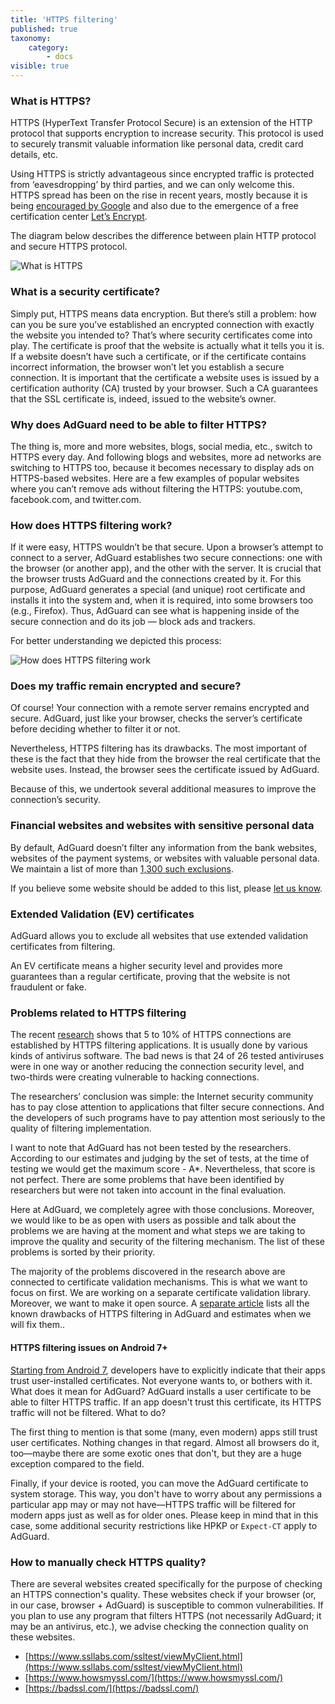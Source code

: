```yaml
---
title: 'HTTPS filtering'
published: true
taxonomy:
    category:
        - docs
visible: true
---
```


### What is HTTPS?

HTTPS (HyperText Transfer Protocol Secure) is an extension of the HTTP protocol that supports encryption to increase security. This protocol is used to securely transmit valuable information like personal data, credit card details, etc.

Using HTTPS is strictly advantageous since encrypted traffic is protected from ‘eavesdropping’ by third parties, and we can only welcome this. HTTPS spread has been on the rise in recent years, mostly because it is being [encouraged by Google](https://webmasters.googleblog.com/2014/08/https-as-ranking-signal.html) and also due to the emergence of a free certification center [Let’s Encrypt](https://en.wikipedia.org/wiki/Let's_Encrypt).

The diagram below describes the difference between plain HTTP protocol and secure HTTPS protocol.

![What is HTTPS](https://cdn.adguard.com/public/Adguard/Blog/https/what_is_https.png)

### What is a security certificate?

Simply put, HTTPS means data encryption. But there’s still a problem: how can you be sure you’ve established an encrypted connection with exactly the website you intended to? That’s where security certificates come into play. The certificate is proof that the website is actually what it tells you it is. If a website doesn’t have such a certificate, or if the certificate contains incorrect information, the browser won’t let you establish a secure connection. It is important that the certificate a website uses is issued by a certification authority (CA) trusted by your browser. Such a CA guarantees that the SSL certificate is, indeed, issued to the website’s owner.

### Why does AdGuard need to be able to filter HTTPS?

The thing is, more and more websites, blogs, social media, etc., switch to HTTPS every day. And following blogs and websites, more ad networks are switching to HTTPS too, because it becomes necessary to display ads on HTTPS-based websites. Here are a few examples of popular websites where you can’t remove ads without filtering the HTTPS: youtube.com, facebook.com, and twitter.com.

### How does HTTPS filtering work?

If it were easy, HTTPS wouldn’t be that secure. Upon a browser’s attempt to connect to a server, AdGuard establishes two secure connections: one with the browser (or another app), and the other with the server. It is crucial that the browser trusts AdGuard and the connections created by it. For this purpose, AdGuard generates a special (and unique) root certificate and installs it into the system and, when it is required, into some browsers too (e.g., Firefox). Thus, AdGuard can see what is happening inside of the secure connection and do its job — block ads and trackers.

For better understanding we depicted this process:

![How does HTTPS filtering work](https://cdn.adguard.com/public/Adguard/Blog/https/what_is_https_filtering.png)

### Does my traffic remain encrypted and secure?

Of course! Your connection with a remote server remains encrypted and secure. AdGuard, just like your browser, checks the server’s certificate before deciding whether to filter it or not.

Nevertheless, HTTPS filtering has its drawbacks. The most important of these is the fact that they hide from the browser the real certificate that the website uses. Instead, the browser sees the certificate issued by AdGuard.

Because of this, we undertook several additional measures to improve the connection’s security.

### Financial websites and websites with sensitive personal data

By default, AdGuard doesn’t filter any information from the bank websites, websites of the payment systems, or websites with valuable personal data. We maintain a list of more than [1,300 such exclusions](https://github.com/AdguardTeam/HttpsExclusions).

If you believe some website should be added to this list, please [let us know](https://github.com/AdguardTeam/HttpsExclusions/issues/new).

### Extended Validation (EV) certificates

AdGuard allows you to exclude all websites that use extended validation certificates from filtering.

An EV certificate means a higher security level and provides more guarantees than a regular certificate, proving that the website is not fraudulent or fake.

### Problems related to HTTPS filtering

The recent [research](https://cdn.adguard.com/public/Adguard/Blog/https/interception-ndss17.pdf) shows that 5 to 10% of HTTPS connections are established by HTTPS filtering applications. It is usually done by various kinds of antivirus software. The bad news is that 24 of 26 tested antiviruses were in one way or another reducing the connection security level, and two-thirds were creating vulnerable to hacking connections.

The researchers’ conclusion was simple: the Internet security community has to pay close attention to applications that filter secure connections. And the developers of such programs have to pay attention most seriously to the quality of filtering implementation.

I want to note that AdGuard has not been tested by the researchers. According to our estimates and judging by the set of tests, at the time of testing we would get the maximum score - A\*. Nevertheless, that score is not perfect. There are some problems that have been identified by researchers but were not taken into account in the final evaluation.

Here at AdGuard, we completely agree with those conclusions. Moreover, we would like to be as open with users as possible and talk about the problems we are having at the moment and what steps we are taking to improve the quality and security of the filtering mechanism. The list of these problems is sorted by their priority.

The majority of the problems discovered in the research above are connected to certificate validation mechanisms. This is what we want to focus on first. We are working on a separate certificate validation library. Moreover, we want to make it open source. A [separate article](https://kb.adguard.com/en/general/https-filtering/https-filtering-known-issues) lists all the known drawbacks of HTTPS filtering in AdGuard and estimates when we will fix them..

#### HTTPS filtering issues on Android 7+

[Starting from Android 7](https://blog.adguard.com/en/android-nougat-release-and-what-does-it-mean-for-adguard-users/), developers have to explicitly indicate that their apps trust user-installed certificates. Not everyone wants to, or bothers with it. What does it mean for AdGuard? AdGuard installs a user certificate to be able to filter HTTPS traffic. If an app doesn't trust this certificate, its HTTPS traffic will not be filtered. What to do?

The first thing to mention is that some (many, even modern) apps still trust user certificates. Nothing changes in that regard. Almost all browsers do it, too—maybe there are some exotic ones that don't, but they are a huge exception compared to the field.

Finally, if your device is rooted, you can move the AdGuard certificate to system storage. This way, you don't have to worry about any permissions a particular app may or may not have—HTTPS traffic will be filtered for modern apps just as well as for older ones. Please keep in mind that in this case, some additional security restrictions like HPKP or `Expect-CT` apply to AdGuard.
### How to manually check HTTPS quality?

There are several websites created specifically for the purpose of checking an HTTPS connection's quality. These websites check if your browser (or, in our case, browser + AdGuard) is susceptible to common vulnerabilities. If you plan to use any program that filters HTTPS (not necessarily AdGuard; it may be an antivirus, etc.), we advise checking the connection quality on these websites.

* [https://www.ssllabs.com/ssltest/viewMyClient.html](https://www.ssllabs.com/ssltest/viewMyClient.html)
* [https://www.howsmyssl.com/](https://www.howsmyssl.com/)
* [https://badssl.com/](https://badssl.com/)
